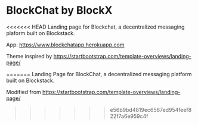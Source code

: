 # BlockChat by BlockX
<<<<<<< HEAD
Landing page for Blockchat, a decentralized messaging plaform built on Blockstack.

App: https://www.blockchatapp.herokuapp.com

Theme inspired by https://startbootstrap.com/template-overviews/landing-page/


=======
Landing Page for BlockChat, a decentralized messaging platform built on Blockstack.

Modified from https://startbootstrap.com/template-overviews/landing-page/
>>>>>>> e56b9bd4819ec6567ed954feef822f7a6e959c4f
